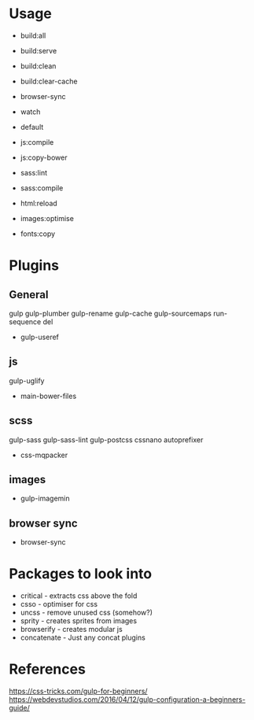 # Usage

* build:all
* build:serve
* build:clean
* build:clear-cache

* browser-sync
* watch
* default

* js:compile
* js:copy-bower
* sass:lint
* sass:compile
* html:reload
* images:optimise
* fonts:copy

# Plugins
## General
gulp
gulp-plumber
gulp-rename
gulp-cache
gulp-sourcemaps
run-sequence
del
* gulp-useref

## js
gulp-uglify
* main-bower-files

## scss
gulp-sass
gulp-sass-lint
gulp-postcss
cssnano
autoprefixer
* css-mqpacker

## images
* gulp-imagemin

## browser sync
* browser-sync



# Packages to look into
* critical - extracts css above the fold
* csso - optimiser for css
* uncss - remove unused css (somehow?)
* sprity - creates sprites from images
* browserify - creates modular js
* concatenate - Just any concat plugins


# References
https://css-tricks.com/gulp-for-beginners/
https://webdevstudios.com/2016/04/12/gulp-configuration-a-beginners-guide/